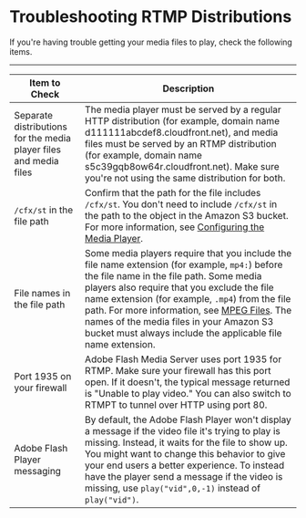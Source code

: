 # Troubleshooting RTMP Distributions<a name="Streaming_Troubleshooting"></a>

If you're having trouble getting your media files to play, check the following items\.


****  

| Item to Check | Description | 
| --- | --- | 
|  Separate distributions for the media player files and media files  |  The media player must be served by a regular HTTP distribution \(for example, domain name d111111abcdef8\.cloudfront\.net\), and media files must be served by an RTMP distribution \(for example, domain name s5c39gqb8ow64r\.cloudfront\.net\)\. Make sure you're not using the same distribution for both\.   | 
|  `/cfx/st` in the file path  |  Confirm that the path for the file includes `/cfx/st`\. You don't need to include `/cfx/st` in the path to the object in the Amazon S3 bucket\. For more information, see [Configuring the Media Player](Streaming_URLs.md)\.   | 
|  File names in the file path  |  Some media players require that you include the file name extension \(for example, `mp4:`\) before the file name in the file path\. Some media players also require that you exclude the file name extension \(for example, `.mp4`\) from the file path\. For more information, see [MPEG Files](Streaming_URLs.md#Streaming_MP4_URLs)\. The names of the media files in your Amazon S3 bucket must always include the applicable file name extension\.   | 
|  Port 1935 on your firewall  |  Adobe Flash Media Server uses port 1935 for RTMP\. Make sure your firewall has this port open\. If it doesn't, the typical message returned is "Unable to play video\." You can also switch to RTMPT to tunnel over HTTP using port 80\.  | 
|  Adobe Flash Player messaging  |  By default, the Adobe Flash Player won't display a message if the video file it's trying to play is missing\. Instead, it waits for the file to show up\. You might want to change this behavior to give your end users a better experience\.  To instead have the player send a message if the video is missing, use `play("vid",0,-1)` instead of `play("vid")`\.   | 